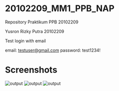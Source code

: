 # 20102209_MM1_PPB_NAP
Repository Praktikum PPB 20102209

Yusron Rizky Putra
20102209

Test login with email

email: testuser@gmail.com
password: test1234!

# Screenshots
![output](https://github.com/dev20102209/20102209_MM1_PPB_NAP/blob/pertemuan-9-selesai/screenshots/login%20popup.png)
![output](https://github.com/dev20102209/20102209_MM1_PPB_NAP/blob/pertemuan-9-selesai/screenshots/login_berhasil.png)
![output](https://github.com/dev20102209/20102209_MM1_PPB_NAP/blob/pertemuan-9-selesai/screenshots/home_note.png)


